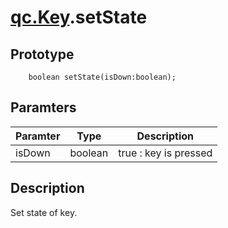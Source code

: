 # [qc.Key](Key.md).setState

## Prototype
````
	boolean setState(isDown:boolean);
````

## Paramters
| Paramter | Type | Description |
| --- | ---- | ---- |
| isDown | boolean | true : key is pressed |

## Description
Set state of key.

